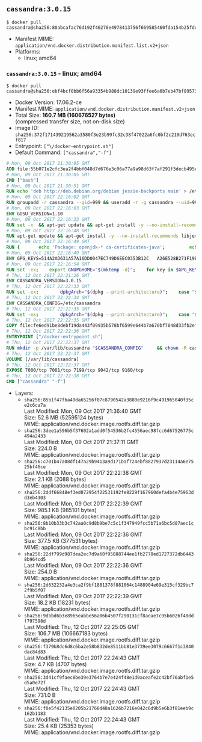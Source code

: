 ## `cassandra:3.0.15`

```console
$ docker pull cassandra@sha256:80abcafac76d192f46278e4978413756f669585460fda154b25fdc3da62ae395
```

-	Manifest MIME: `application/vnd.docker.distribution.manifest.list.v2+json`
-	Platforms:
	-	linux; amd64

### `cassandra:3.0.15` - linux; amd64

```console
$ docker pull cassandra@sha256:ebf4bcf0bb6f56a93354b988dc10139e93ffee6a6b7eb47bf895739e2750bdec
```

-	Docker Version: 17.06.2-ce
-	Manifest MIME: `application/vnd.docker.distribution.manifest.v2+json`
-	Total Size: **160.7 MB (160676527 bytes)**  
	(compressed transfer size, not on-disk size)
-	Image ID: `sha256:372f171439219562a3580f3e23b99fc32c38f47022a6fc0bf2c210d763ecf817`
-	Entrypoint: `["\/docker-entrypoint.sh"]`
-	Default Command: `["cassandra","-f"]`

```dockerfile
# Mon, 09 Oct 2017 21:30:05 GMT
ADD file:55b071e2cfc3ea2f4bbf048d7d676e3c06a77a9a98d63f7af291f3decb495ec8 in / 
# Mon, 09 Oct 2017 21:30:05 GMT
CMD ["bash"]
# Mon, 09 Oct 2017 21:30:51 GMT
RUN echo 'deb http://deb.debian.org/debian jessie-backports main' > /etc/apt/sources.list.d/backports.list
# Mon, 09 Oct 2017 22:16:02 GMT
RUN groupadd -r cassandra --gid=999 && useradd -r -g cassandra --uid=999 cassandra
# Mon, 09 Oct 2017 22:16:03 GMT
ENV GOSU_VERSION=1.10
# Mon, 09 Oct 2017 22:16:33 GMT
RUN set -x 	&& apt-get update && apt-get install -y --no-install-recommends ca-certificates wget && rm -rf /var/lib/apt/lists/* 	&& wget -O /usr/local/bin/gosu "https://github.com/tianon/gosu/releases/download/$GOSU_VERSION/gosu-$(dpkg --print-architecture)" 	&& wget -O /usr/local/bin/gosu.asc "https://github.com/tianon/gosu/releases/download/$GOSU_VERSION/gosu-$(dpkg --print-architecture).asc" 	&& export GNUPGHOME="$(mktemp -d)" 	&& gpg --keyserver ha.pool.sks-keyservers.net --recv-keys B42F6819007F00F88E364FD4036A9C25BF357DD4 	&& gpg --batch --verify /usr/local/bin/gosu.asc /usr/local/bin/gosu 	&& rm -rf "$GNUPGHOME" /usr/local/bin/gosu.asc 	&& chmod +x /usr/local/bin/gosu 	&& gosu nobody true 	&& apt-get purge -y --auto-remove ca-certificates wget
# Mon, 09 Oct 2017 22:16:48 GMT
RUN apt-get update && apt-get install -y --no-install-recommends libjemalloc1 && rm -rf /var/lib/apt/lists/*
# Mon, 09 Oct 2017 22:16:49 GMT
RUN { 		echo 'Package: openjdk-* ca-certificates-java'; 		echo 'Pin: release n=*-backports'; 		echo 'Pin-Priority: 990'; 	} > /etc/apt/preferences.d/java-backports
# Mon, 09 Oct 2017 22:16:49 GMT
ENV GPG_KEYS=514A2AD631A57A16DD0047EC749D6EEC0353B12C 	A26E528B271F19B9E5D8E19EA278B781FE4B2BDA
# Mon, 09 Oct 2017 22:16:54 GMT
RUN set -ex; 	export GNUPGHOME="$(mktemp -d)"; 	for key in $GPG_KEYS; do 		gpg --keyserver ha.pool.sks-keyservers.net --recv-keys "$key"; 	done; 	gpg --export $GPG_KEYS > /etc/apt/trusted.gpg.d/cassandra.gpg; 	rm -r "$GNUPGHOME"; 	apt-key list
# Thu, 12 Oct 2017 22:21:26 GMT
ENV CASSANDRA_VERSION=3.0.15
# Thu, 12 Oct 2017 22:22:33 GMT
RUN set -ex; 		dpkgArch="$(dpkg --print-architecture)"; 	case "$dpkgArch" in 		amd64|i386) 			echo 'deb http://www.apache.org/dist/cassandra/debian 30x main' > /etc/apt/sources.list.d/cassandra.list; 			apt-get update; 			;; 		*) 						savedAptMark="$(apt-mark showmanual)"; 						apt-get update; 			apt-get install -y --no-install-recommends 				wget ca-certificates 				dpkg-dev 			; 						apt-mark showmanual | xargs apt-mark auto > /dev/null; 			apt-mark manual $savedAptMark; 						tempDir="$(mktemp -d)"; 			for pkg in cassandra cassandra-tools; do 				deb="${pkg}_${CASSANDRA_VERSION}_all.deb"; 				wget -O "$tempDir/$deb" "http://www.apache.org/dist/cassandra/debian/pool/main/c/cassandra/$deb"; 			done; 						ls -lAFh "$tempDir"; 			( cd "$tempDir" && dpkg-scanpackages . > Packages ); 			grep '^Package: ' "$tempDir/Packages"; 			echo "deb [ trusted=yes ] file://$tempDir ./" > /etc/apt/sources.list.d/temp.list; 			apt-get -o Acquire::GzipIndexes=false update; 			;; 	esac; 		apt-get install -y 		cassandra="$CASSANDRA_VERSION" 		cassandra-tools="$CASSANDRA_VERSION" 	; 		rm -rf /var/lib/apt/lists/*; 		if [ -n "$tempDir" ]; then 		apt-get purge -y --auto-remove; 		rm -rf "$tempDir" /etc/apt/sources.list.d/temp.list; 	fi
# Thu, 12 Oct 2017 22:22:34 GMT
ENV CASSANDRA_CONFIG=/etc/cassandra
# Thu, 12 Oct 2017 22:22:35 GMT
RUN set -ex; 		dpkgArch="$(dpkg --print-architecture)"; 	case "$dpkgArch" in 		ppc64el) 			if grep -q -- '^-Xss' "$CASSANDRA_CONFIG/jvm.options"; then 				grep -- '^-Xss256k$' "$CASSANDRA_CONFIG/jvm.options"; 				sed -ri 's/^-Xss256k$/-Xss512k/' "$CASSANDRA_CONFIG/jvm.options"; 				grep -- '^-Xss512k$' "$CASSANDRA_CONFIG/jvm.options"; 			elif grep -q -- '-Xss256k' "$CASSANDRA_CONFIG/cassandra-env.sh"; then 				sed -ri 's/-Xss256k/-Xss512k/g' "$CASSANDRA_CONFIG/cassandra-env.sh"; 				grep -- '-Xss512k' "$CASSANDRA_CONFIG/cassandra-env.sh"; 			fi; 			;; 	esac; 		sed -ri 's/^(JVM_PATCH_VERSION)=.*/\1=25/' "$CASSANDRA_CONFIG/cassandra-env.sh"
# Thu, 12 Oct 2017 22:22:35 GMT
COPY file:fe6ed91be8debf19da443f09935b578bf6599e644b7a670bf7048d33fb2efa9e in /docker-entrypoint.sh 
# Thu, 12 Oct 2017 22:22:36 GMT
ENTRYPOINT ["/docker-entrypoint.sh"]
# Thu, 12 Oct 2017 22:22:37 GMT
RUN mkdir -p /var/lib/cassandra "$CASSANDRA_CONFIG" 	&& chown -R cassandra:cassandra /var/lib/cassandra "$CASSANDRA_CONFIG" 	&& chmod 777 /var/lib/cassandra "$CASSANDRA_CONFIG"
# Thu, 12 Oct 2017 22:22:37 GMT
VOLUME [/var/lib/cassandra]
# Thu, 12 Oct 2017 22:22:37 GMT
EXPOSE 7000/tcp 7001/tcp 7199/tcp 9042/tcp 9160/tcp
# Thu, 12 Oct 2017 22:22:38 GMT
CMD ["cassandra" "-f"]
```

-	Layers:
	-	`sha256:85b1f47fba49da65256f07c8790542a3880e9216f9c491965040f35ce2c6ca7a`  
		Last Modified: Mon, 09 Oct 2017 21:36:40 GMT  
		Size: 52.6 MB (52595124 bytes)  
		MIME: application/vnd.docker.image.rootfs.diff.tar.gzip
	-	`sha256:3dee1a596b5f37602a1add0f54536b2fc4556aec98fcc6d67526775c494a2433`  
		Last Modified: Mon, 09 Oct 2017 21:37:11 GMT  
		Size: 224.0 B  
		MIME: application/vnd.docker.image.rootfs.diff.tar.gzip
	-	`sha256:c701b47a08df147a29b9413a9d171baf724ebf8827937d23114a6e7525bf46ce`  
		Last Modified: Mon, 09 Oct 2017 22:22:38 GMT  
		Size: 2.1 KB (2088 bytes)  
		MIME: application/vnd.docker.image.rootfs.diff.tar.gzip
	-	`sha256:2ddf66848ef3ed072954f22531192fe8229f167960defa4b4e75963dd3eb4303`  
		Last Modified: Mon, 09 Oct 2017 22:22:39 GMT  
		Size: 985.1 KB (985101 bytes)  
		MIME: application/vnd.docker.image.rootfs.diff.tar.gzip
	-	`sha256:8b10b33b3c742aa0c9d8b9be7c5c1f347949fcc5b71a6bc5d87aec1cbc91c8bb`  
		Last Modified: Mon, 09 Oct 2017 22:22:36 GMT  
		Size: 377.5 KB (377531 bytes)  
		MIME: application/vnd.docker.image.rootfs.diff.tar.gzip
	-	`sha256:22df799d987dea2ec7d9a60f95888744ee1fb2770ed1727372db64438b964cd5`  
		Last Modified: Mon, 09 Oct 2017 22:22:36 GMT  
		Size: 254.0 B  
		MIME: application/vnd.docker.image.rootfs.diff.tar.gzip
	-	`sha256:2d632232a4e3ca2f9bf1881378f881064c1488904e69e315cf329bc72f9b5f07`  
		Last Modified: Mon, 09 Oct 2017 22:22:39 GMT  
		Size: 18.2 KB (18231 bytes)  
		MIME: application/vnd.docker.image.rootfs.diff.tar.gzip
	-	`sha256:9dbbd6b3e8965eabbe56a06b4507f290131cf8aeae7c95b6026f48ddf797598d`  
		Last Modified: Thu, 12 Oct 2017 22:25:05 GMT  
		Size: 106.7 MB (106667183 bytes)  
		MIME: application/vnd.docker.image.rootfs.diff.tar.gzip
	-	`sha256:f379b8dc6d8c6ba2e58b832de8511bb81e3739ee3079c6667f1c3840dac84d83`  
		Last Modified: Thu, 12 Oct 2017 22:24:43 GMT  
		Size: 4.7 KB (4707 bytes)  
		MIME: application/vnd.docker.image.rootfs.diff.tar.gzip
	-	`sha256:3d41cf9faec8be39e3764b7e7e424f48e1d0aceafe2c42bf76abf1e5d5a0e72f`  
		Last Modified: Thu, 12 Oct 2017 22:24:43 GMT  
		Size: 731.0 B  
		MIME: application/vnd.docker.image.rootfs.diff.tar.gzip
	-	`sha256:f0e5f42135e0205b21768d48a1626b7216e042c6d9b5e6b3f81eeb9c162b1183`  
		Last Modified: Thu, 12 Oct 2017 22:24:43 GMT  
		Size: 25.4 KB (25353 bytes)  
		MIME: application/vnd.docker.image.rootfs.diff.tar.gzip
